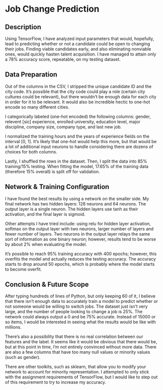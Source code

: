 # Job Change Prediction

## Description

Using TensorFlow, I have analyzed input parameters that would, hopefully, lead to predicting whether or not a candidate could be open to changing their jobs. Finding viable candidates early, and also eliminating nonviable ones, would quickly hasten talent acquisition. I have managed to attain only a 78% accuracy score, repeatable, on my testing dataset.

## Data Preparation

Out of the columns in the CSV, I stripped the unique candidate ID and the city code. It’s possible that the city code could play a role (certain city cultures could be relevant), but there wouldn’t be enough data for each city in order for it to be relevant. It would also be incredible hectic to one-hot encode so many different cities.

I categorically labeled (one-hot encoded) the following columns: gender, relevent [sic] experience, enrolled university, education level, major discipline, company size, company type, and last new job.

I normalized the training hours and the years of experience fields on the interval [0, 1]. It’s likely that one-hot would help this more, but that would be a lot of additional input neurons to handle considering there are dozens of choices for both columns.

Lastly, I shuffled the rows in the dataset. Then, I split the data into 85% training/15% testing. When fitting the model, 17.65% of the training data (therefore 15% overall) is split off for validation.

## Network & Training Configuration

I have found the best results by using a network on the smaller side. My final network has two hidden layers: 128 neurons and 64 neurons. The output layer is a single neuron. The hidden layers use tanh as their activation, and the final layer is sigmoid.

Other attempts I have tried include: using relu for hidden layer activation, softmax on the output layer with two neurons, larger number of layers and fewer number of layers. Two neurons in the output layer relays the same sort of information as one binary neuron; however, results tend to be worse by about 2% when evaluating the model.

It’s possible to reach 95% training accuracy with 400 epochs; however, this overfits the model and actually reduces the testing accuracy. The accuracy starts to drop around 50 epochs, which is probably where the model starts to become overfit.

## Conclusion & Future Scope

After typing hundreds of lines of Python, but only keeping 60 of it, I believe that there isn’t enough data to accurately train a model to predict whether or not someone would be willing to switch jobs. The dataset just isn’t very large, and the number of people looking to change a job is 25%. The network could always output a 0 and be 75% accurate. Instead of 15000 or so items, I would be interested in seeing what the results would be like with millions.

There’s also a possibility that there is no real correlation between our features and the label. It seems like it would be obvious that there would be, but at this point in time, I’m not entirely convinced without more data. There are also a few columns that have too many null values or minority values (such as gender).

There are other toolkits, such as sklearn, that allow you to modify your network to account for minority representation. I attempted to only stick with the assignment requirements of TensorFlow, but I would like to step out of this requirement to try to increase my accuracy.
